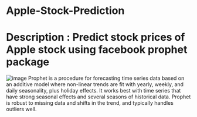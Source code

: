 # Apple-Stock-Prediction
# Description : Predict stock prices of Apple stock using facebook prophet package
![image](https://user-images.githubusercontent.com/86925605/145417102-7ec9d69c-f032-4157-8ccb-06073f65a998.png)
Prophet is a procedure for forecasting time series data based on an additive model where non-linear trends are fit with yearly, weekly, and daily seasonality, plus holiday effects. It works best with time series that have strong seasonal effects and several seasons of historical data. Prophet is robust to missing data and shifts in the trend, and typically handles outliers well.
